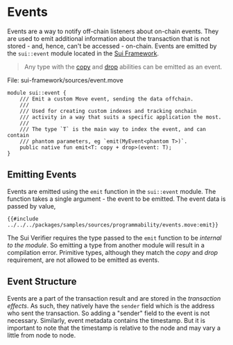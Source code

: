 # Events

Events are a way to notify off-chain listeners about on-chain events. They are used to emit additional information about the transaction that is not stored - and, hence, can't be accessed - on-chain. Events are emitted by the `sui::event` module located in the [Sui Framework](./sui-framework.md).

> Any type with the [copy](./../basic-syntax/copy-ability.md) and [drop](./../basic-syntax/drop-ability.md) abilities can be emitted as an event.

File: sui-framework/sources/event.move

```move
module sui::event {
    /// Emit a custom Move event, sending the data offchain.
    ///
    /// Used for creating custom indexes and tracking onchain
    /// activity in a way that suits a specific application the most.
    ///
    /// The type `T` is the main way to index the event, and can contain
    /// phantom parameters, eg `emit(MyEvent<phantom T>)`.
    public native fun emit<T: copy + drop>(event: T);
}
```

## Emitting Events

Events are emitted using the `emit` function in the `sui::event` module. The function takes a single argument - the event to be emitted. The event data is passed by value,

```move
{{#include ../../../packages/samples/sources/programmability/events.move:emit}}
```

The Sui Verifier requires the type passed to the `emit` function to be _internal to the module_. So emitting a type from another module will result in a compilation error. Primitive types, although they match the _copy_ and _drop_ requirement, are not allowed to be emitted as events.

## Event Structure

Events are a part of the transaction result and are stored in the _transaction effects_. As such, they natively have the `sender` field which is the address who sent the transaction. So adding a "sender" field to the event is not necessary. Similarly, event metadata contains the timestamp. But it is important to note that the timestamp is relative to the node and may vary a little from node to node.

<!-- ## Reliability -->
